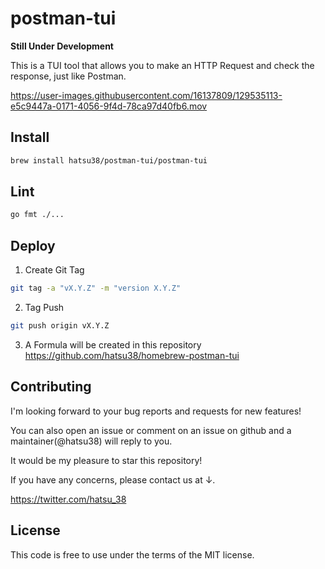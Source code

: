 # postman-tui
**Still Under Development**

This is a TUI tool that allows you to make an HTTP Request and check the response, just like Postman.

https://user-images.githubusercontent.com/16137809/129535113-e5c9447a-0171-4056-9f4d-78ca97d40fb6.mov


## Install

```sh
brew install hatsu38/postman-tui/postman-tui
```

## Lint

```sh
go fmt ./...
```

## Deploy

1. Create Git Tag
```sh
git tag -a "vX.Y.Z" -m "version X.Y.Z"
```

2. Tag Push
```sh
git push origin vX.Y.Z
```

3. A Formula will be created in this repository
https://github.com/hatsu38/homebrew-postman-tui


## Contributing
I'm looking forward to your bug reports and requests for new features!

You can also open an issue or comment on an issue on github and a maintainer(@hatsu38) will reply to you.

It would be my pleasure to star this repository!

If you have any concerns, please contact us at ↓.

https://twitter.com/hatsu_38

## License
This code is free to use under the terms of the MIT license.
